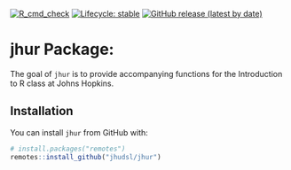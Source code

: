 

<!-- badges: start -->
[![R_cmd_check](https://github.com/jhudsl/jhur/actions/workflows/check-standard.yaml/badge.svg)](jhudsl/jhur/actions)
[![Lifecycle: stable](https://img.shields.io/badge/lifecycle-stable-brightgreen.svg)](https://lifecycle.r-lib.org/articles/stages.html#stable)
[![GitHub release (latest by date)](https://img.shields.io/github/v/release/judsl/jhur?style=social)](https://github.com/judsl/jhur/releases/tag/v1.1.0)
<!-- badges: end -->



# jhur Package:

The goal of `jhur` is to provide accompanying functions for the
Introduction to R class at Johns Hopkins.

## Installation

You can install `jhur` from GitHub with:

``` r
# install.packages("remotes")
remotes::install_github("jhudsl/jhur")
```
